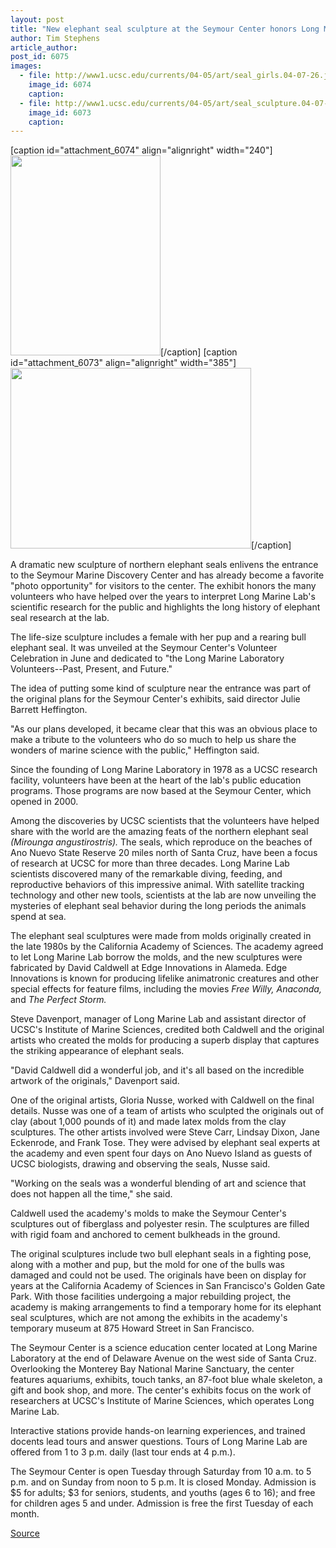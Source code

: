 ```yaml
---
layout: post
title: "New elephant seal sculpture at the Seymour Center honors Long Marine Lab volunteers"
author: Tim Stephens
article_author: 
post_id: 6075
images:
  - file: http://www1.ucsc.edu/currents/04-05/art/seal_girls.04-07-26.jpg
    image_id: 6074
    caption: 
  - file: http://www1.ucsc.edu/currents/04-05/art/seal_sculpture.04-07-26.385.jpg
    image_id: 6073
    caption: 
---
```


[caption id="attachment_6074" align="alignright" width="240"]<a href="http://dev-ucsc-news.pantheonsite.io/wp-content/uploads/2004/07/seal_girls.04-07-26.jpg"><img class="size-full wp-image-6074" src="http://dev-ucsc-news.pantheonsite.io/wp-content/uploads/2004/07/seal_girls.04-07-26.jpg" alt="" width="240" height="320" /></a>[/caption]
[caption id="attachment_6073" align="alignright" width="385"]<a href="http://dev-ucsc-news.pantheonsite.io/wp-content/uploads/2004/07/seal_sculpture.04-07-26.385.jpg"><img class="size-full wp-image-6073" src="http://dev-ucsc-news.pantheonsite.io/wp-content/uploads/2004/07/seal_sculpture.04-07-26.385.jpg" alt="" width="385" height="289" /></a>[/caption]
<p>
  A dramatic new sculpture of northern elephant seals enlivens the entrance to the Seymour Marine Discovery Center and has already become a favorite "photo opportunity" for visitors to the center. The exhibit honors the many volunteers who have helped over the years to interpret Long Marine Lab's scientific research for the public and highlights the long history of elephant seal research at the lab.
</p>
<p>
  The life-size sculpture includes a female with her pup and a rearing bull elephant seal. It was unveiled at the Seymour Center's Volunteer Celebration in June and dedicated to "the Long Marine Laboratory Volunteers--Past, Present, and Future."
</p>
<p>
  The idea of putting some kind of sculpture near the entrance was part of the original plans for the Seymour Center's exhibits, said director Julie Barrett Heffington.
</p>
<p>
  "As our plans developed, it became clear that this was an obvious place to make a tribute to the volunteers who do so much to help us share the wonders of marine science with the public," Heffington said.
</p>
<p>
  Since the founding of Long Marine Laboratory in 1978 as a UCSC research facility, volunteers have been at the heart of the lab's public education programs. Those programs are now based at the Seymour Center, which opened in 2000.
</p>
<p>
  Among the discoveries by UCSC scientists that the volunteers have helped share with the world are the amazing feats of the northern elephant seal <i>(Mirounga angustirostris).</i> The seals, which reproduce on the beaches of Ano Nuevo State Reserve 20 miles north of Santa Cruz, have been a focus of research at UCSC for more than three decades. Long Marine Lab scientists discovered many of the remarkable diving, feeding, and reproductive behaviors of this impressive animal. With satellite tracking technology and other new tools, scientists at the lab are now unveiling the mysteries of elephant seal behavior during the long periods the animals spend at sea.
</p>
<p>
  The elephant seal sculptures were made from molds originally created in the late 1980s by the California Academy of Sciences. The academy agreed to let Long Marine Lab borrow the molds, and the new sculptures were fabricated by David Caldwell at Edge Innovations in Alameda. Edge Innovations is known for producing lifelike animatronic creatures and other special effects for feature films, including the movies <i>Free Willy, Anaconda,</i> and <i>The Perfect Storm.</i>
</p>
<p>
  Steve Davenport, manager of Long Marine Lab and assistant director of UCSC's Institute of Marine Sciences, credited both Caldwell and the original artists who created the molds for producing a superb display that captures the striking appearance of elephant seals.
</p>
<p>
  "David Caldwell did a wonderful job, and it's all based on the incredible artwork of the originals," Davenport said.
</p>
<p>
  One of the original artists, Gloria Nusse, worked with Caldwell on the final details. Nusse was one of a team of artists who sculpted the originals out of clay (about 1,000 pounds of it) and made latex molds from the clay sculptures. The other artists involved were Steve Carr, Lindsay Dixon, Jane Eckenrode, and Frank Tose. They were advised by elephant seal experts at the academy and even spent four days on Ano Nuevo Island as guests of UCSC biologists, drawing and observing the seals, Nusse said.
</p>
<p>
  "Working on the seals was a wonderful blending of art and science that does not happen all the time," she said.
</p>
<p>
  Caldwell used the academy's molds to make the Seymour Center's sculptures out of fiberglass and polyester resin. The sculptures are filled with rigid foam and anchored to cement bulkheads in the ground.
</p>
<p>
  The original sculptures include two bull elephant seals in a fighting pose, along with a mother and pup, but the mold for one of the bulls was damaged and could not be used. The originals have been on display for years at the California Academy of Sciences in San Francisco's Golden Gate Park. With those facilities undergoing a major rebuilding project, the academy is making arrangements to find a temporary home for its elephant seal sculptures, which are not among the exhibits in the academy's temporary museum at 875 Howard Street in San Francisco.
</p>
<p>
  The Seymour Center is a science education center located at Long Marine Laboratory at the end of Delaware Avenue on the west side of Santa Cruz. Overlooking the Monterey Bay National Marine Sanctuary, the center features aquariums, exhibits, touch tanks, an 87-foot blue whale skeleton, a gift and book shop, and more. The center's exhibits focus on the work of researchers at UCSC's Institute of Marine Sciences, which operates Long Marine Lab.
</p>
<p>
  Interactive stations provide hands-on learning experiences, and trained docents lead tours and answer questions. Tours of Long Marine Lab are offered from 1 to 3 p.m. daily (last tour ends at 4 p.m.).
</p>
<p>
  The Seymour Center is open Tuesday through Saturday from 10 a.m. to 5 p.m. and on Sunday from noon to 5 p.m. It is closed Monday. Admission is $5 for adults; $3 for seniors, students, and youths (ages 6 to 16); and free for children ages 5 and under. Admission is free the first Tuesday of each month.
</p>
<p><a href="http://www1.ucsc.edu/currents/04-05/07-26/seals.html" title="Permalink to seals">Source</a></p>
